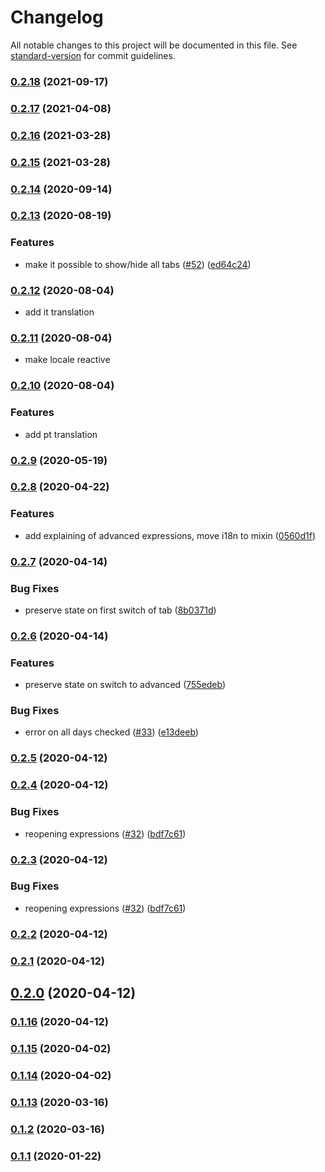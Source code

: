 # Changelog

All notable changes to this project will be documented in this file. See [standard-version](https://github.com/conventional-changelog/standard-version) for commit guidelines.

### [0.2.18](https://github.com/karoletrych/vue-cron-editor/compare/v0.2.17...v0.2.18) (2021-09-17)

### [0.2.17](https://github.com/karoletrych/vue-cron-editor/compare/v0.2.16...v0.2.17) (2021-04-08)

### [0.2.16](https://github.com/karoletrych/vue-cron-editor/compare/v0.2.15...v0.2.16) (2021-03-28)

### [0.2.15](https://github.com/karoletrych/vue-cron-editor/compare/v0.2.14...v0.2.15) (2021-03-28)

### [0.2.14](https://github.com/karoletrych/vue-cron-editor/compare/v0.2.13...v0.2.14) (2020-09-14)

### [0.2.13](https://github.com/karoletrych/vue-cron-editor/compare/v0.2.12...v0.2.13) (2020-08-19)


### Features

* make it possible to show/hide all tabs ([#52](https://github.com/karoletrych/vue-cron-editor/issues/52)) ([ed64c24](https://github.com/karoletrych/vue-cron-editor/commit/ed64c2403ec34e3b9b8302ca43088d8512b2f71a))

### [0.2.12](https://github.com/karoletrych/vue-cron-editor/compare/v0.2.10...v0.2.12) (2020-08-04)
* add it translation
### [0.2.11](https://github.com/karoletrych/vue-cron-editor/compare/v0.2.10...v0.2.11) (2020-08-04)
* make locale reactive
### [0.2.10](https://github.com/karoletrych/vue-cron-editor/compare/v0.2.9...v0.2.10) (2020-08-04)
### Features

* add pt translation


### [0.2.9](https://github.com/karoletrych/vue-cron-editor/compare/v0.2.8...v0.2.9) (2020-05-19)

### [0.2.8](https://github.com/karoletrych/vue-cron-editor/compare/v0.2.7...v0.2.8) (2020-04-22)


### Features

* add explaining of advanced expressions, move i18n to mixin ([0560d1f](https://github.com/karoletrych/vue-cron-editor/commit/0560d1f6dd391d088262626f554108c53a78e60a))

### [0.2.7](https://github.com/karoletrych/vue-cron-editor/compare/v0.2.6...v0.2.7) (2020-04-14)


### Bug Fixes

* preserve state on first switch of tab ([8b0371d](https://github.com/karoletrych/vue-cron-editor/commit/8b0371d692cf80ccea4e61b2c448b2fd01b8fb28))

### [0.2.6](https://github.com/karoletrych/vue-cron-editor/compare/v0.2.4...v0.2.6) (2020-04-14)


### Features

* preserve state on switch to advanced ([755edeb](https://github.com/karoletrych/vue-cron-editor/commit/755edebb715708ebfe41156443c5ff208f740ae0))


### Bug Fixes

* error on all days checked ([#33](https://github.com/karoletrych/vue-cron-editor/issues/33)) ([e13deeb](https://github.com/karoletrych/vue-cron-editor/commit/e13deebb2485df3cc1d64031398e6fb6593b53ae))

### [0.2.5](https://github.com/karoletrych/vue-cron-editor/compare/v0.2.4...v0.2.5) (2020-04-12)

### [0.2.4](https://github.com/karoletrych/vue-cron-editor/compare/v0.2.2...v0.2.4) (2020-04-12)


### Bug Fixes

* reopening expressions ([#32](https://github.com/karoletrych/vue-cron-editor/issues/32)) ([bdf7c61](https://github.com/karoletrych/vue-cron-editor/commit/bdf7c61fac2b94ee610057f2dd8fa922d3f6fa28))

### [0.2.3](https://github.com/karoletrych/vue-cron-editor/compare/v0.2.2...v0.2.3) (2020-04-12)


### Bug Fixes

* reopening expressions ([#32](https://github.com/karoletrych/vue-cron-editor/issues/32)) ([bdf7c61](https://github.com/karoletrych/vue-cron-editor/commit/bdf7c61fac2b94ee610057f2dd8fa922d3f6fa28))

### [0.2.2](https://github.com/karoletrych/vue-cron-editor/compare/v0.2.0...v0.2.2) (2020-04-12)

### [0.2.1](https://github.com/karoletrych/vue-cron-editor/compare/v0.2.0...v0.2.1) (2020-04-12)

## [0.2.0](https://github.com/karoletrych/vue-cron-editor/compare/v0.1.15...v0.2.0) (2020-04-12)

### [0.1.16](https://github.com/karoletrych/vue-cron-editor/compare/v0.1.15...v0.1.16) (2020-04-12)

### [0.1.15](https://github.com/karoletrych/vue-cron-editor/compare/v0.1.14...v0.1.15) (2020-04-02)

### [0.1.14](https://github.com/karoletrych/vue-cron-editor/compare/v0.1.13...v0.1.14) (2020-04-02)

### [0.1.13](https://github.com/karoletrych/vue-cron-editor/compare/v0.1.11...v0.1.13) (2020-03-16)

### [0.1.2](https://github.com/karoletrych/vue-cron-editor/compare/v0.1.11...v0.1.2) (2020-03-16)

### [0.1.1](https://github.com/karoletrych/vue-cron-editor/compare/v0.1.11...v0.1.1) (2020-01-22)
